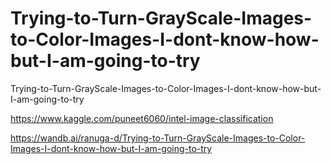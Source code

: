 # Trying-to-Turn-GrayScale-Images-to-Color-Images-I-dont-know-how-but-I-am-going-to-try
Trying-to-Turn-GrayScale-Images-to-Color-Images-I-dont-know-how-but-I-am-going-to-try

https://www.kaggle.com/puneet6060/intel-image-classification

https://wandb.ai/ranuga-d/Trying-to-Turn-GrayScale-Images-to-Color-Images-I-dont-know-how-but-I-am-going-to-try
